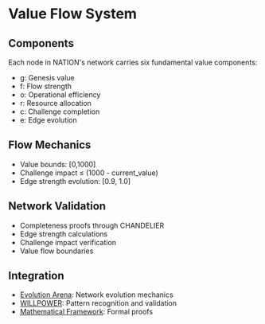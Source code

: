 # Value Flow System

## Components
Each node in NATION's network carries six fundamental value components:
- g: Genesis value
- f: Flow strength
- o: Operational efficiency
- r: Resource allocation
- c: Challenge completion
- e: Edge evolution

## Flow Mechanics
- Value bounds: [0,1000]
- Challenge impact ≤ (1000 - current_value)
- Edge strength evolution: [0.9, 1.0]

## Network Validation
- Completeness proofs through CHANDELIER
- Edge strength calculations
- Challenge impact verification
- Value flow boundaries

## Integration
- [Evolution Arena](Evolution-Arena.md): Network evolution mechanics
- [WILLPOWER](WILLPOWER.md): Pattern recognition and validation
- [Mathematical Framework](Mathematical-Framework.md): Formal proofs
